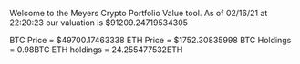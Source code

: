 Welcome to the Meyers Crypto Portfolio Value tool. 
As of 02/16/21 at 22:20:23 our valuation is $91209.24719534305 

BTC Price = $49700.17463338
 ETH Price = $1752.30835998
                  BTC Holdings = 0.98BTC
 ETH holdings = 24.255477532ETH 
